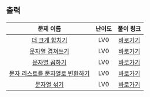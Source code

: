 ## 출력

|        문제 이름         |         난이도          |        풀이 링크         |          
| :-----: | :-----: | :-----: |
| <a href="https://school.programmers.co.kr/learn/courses/30/lessons/181939" target="_blank">더 크게 합치기</a> | LV0 | <a href="./solution/더 크게 합치기.cpp">바로가기</a> |
| <a href="https://school.programmers.co.kr/learn/courses/30/lessons/181943" target="_blank">문자열 겹쳐쓰기</a> | LV0 | <a href="./solution/문자열 겹쳐쓰기.cpp">바로가기</a> |
| <a href="https://school.programmers.co.kr/learn/courses/30/lessons/181940" target="_blank">문자열 곱하기</a> | LV0 | <a href="./solution/문자열 곱하기.cpp">바로가기</a> |
| <a href="https://school.programmers.co.kr/learn/courses/30/lessons/181941" target="_blank">문자 리스트를 문자열로 변환하기</a> | LV0 | <a href="./solution/문자 리스트를 문자열로 변환하기.cpp">바로가기</a> |
| <a href="https://school.programmers.co.kr/learn/courses/30/lessons/181942" target="_blank">문자열 섞기</a> | LV0 | <a href="./solution/문자열 섞기.cpp">바로가기</a> |